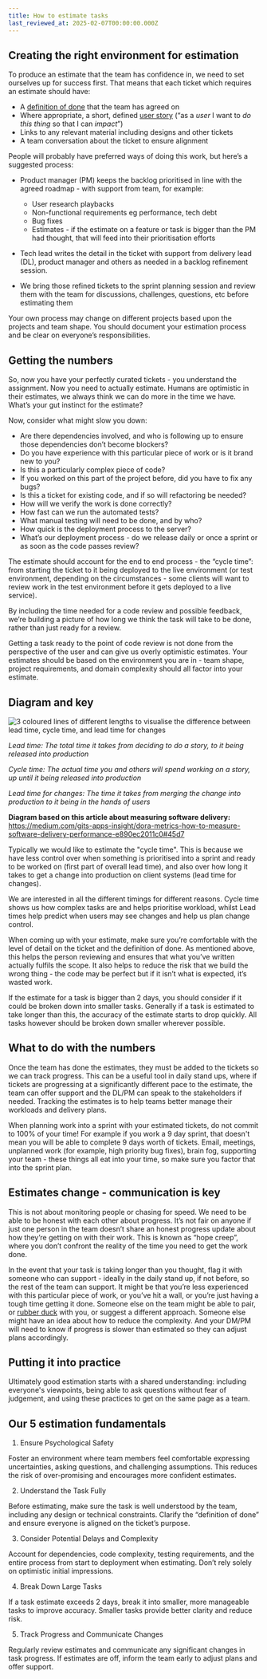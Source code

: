 ```yaml
---
title: How to estimate tasks
last_reviewed_at: 2025-02-07T00:00:00.000Z
---
```

## Creating the right environment for estimation

To produce an estimate that the team has confidence in, we need to set ourselves up for success first. That means that each ticket which requires an estimate should have:

* A [definition of done](https://www.atlassian.com/agile/project-management/definition-of-done) that the team has agreed on
* Where appropriate, a short, defined [user story](https://www.atlassian.com/agile/project-management/user-stories) (“as a *user* I want to *do this thing* so that I can *impact*”)
* Links to any relevant material including designs and other tickets
* A team conversation about the ticket to ensure alignment

People will probably have preferred ways of doing this work, but here’s a suggested process:

* Product manager (PM) keeps the backlog prioritised in line with the agreed roadmap - with support from team, for example:

  * User research playbacks
  * Non-functional requirements eg performance, tech debt
  * Bug fixes
  * Estimates - if the estimate on a feature or task is bigger than the PM had thought, that will feed into their prioritisation efforts
* Tech lead writes the detail in the ticket with support from delivery lead (DL), product manager and others as needed in a backlog refinement session.
* We bring those refined tickets to the sprint planning session and review them with the team for discussions, challenges, questions, etc before estimating them

Your own process may change on different projects based upon the projects and team shape. You should document your estimation process and be clear on everyone’s responsibilities.

## Getting the numbers

So, now you have your perfectly curated tickets - you understand the assignment. Now you need to actually estimate. Humans are optimistic in their estimates, we always think we can do more in the time we have. What’s your gut instinct for the estimate?

Now, consider what might slow you down:

* Are there dependencies involved, and who is following up to ensure those dependencies don’t become blockers?
* Do you have experience with this particular piece of work or is it brand new to you?
* Is this a particularly complex piece of code?
* If you worked on this part of the project before, did you have to fix any bugs?
* Is this a ticket for existing code, and if so will refactoring be needed?
* How will we verify the work is done correctly?
* How fast can we run the automated tests?
* What manual testing will need to be done, and by who?
* How quick is the deployment process to the server?
* What’s our deployment process - do we release daily or once a sprint or as soon as the code passes review?

The estimate should account for the end to end process - the “cycle time”: from starting the ticket to it being deployed to the live environment (or test environment, depending on the circumstances - some clients will want to review work in the test environment before it gets deployed to a live service).

By including the time needed for a code review and possible feedback, we’re building a picture of how long we think the task will take to be done, rather than just ready for a review.

Getting a task ready to the point of code review is not done from the perspective of the user and can give us overly optimistic estimates. Your estimates should be based on the environment you are in - team shape, project requirements, and domain complexity should all factor into your estimate.

## Diagram and key

![3 coloured lines of different lengths to visualise the difference between lead time, cycle time, and lead time for changes](/assets/images/metrics.webp "The different metrics of software delivery")

*Lead time: The total time it takes from deciding to do a story, to it being released into production*

*Cycle time: The actual time you and others will spend working on a story, up until it being released into production*

*Lead time for changes: The time it takes from merging the change into production to it being in the hands of users*

**Diagram based on this article about measuring software delivery:** <https://medium.com/gits-apps-insight/dora-metrics-how-to-measure-software-delivery-performance-e890ec2011c0#45d7> 

Typically we would like to estimate the "cycle time". This is because we have less control over when something is prioritised into a sprint and ready to be worked on (first part of overall lead time), and also over how long it takes to get a change into production on client systems (lead time for changes).

We are interested in all the different timings for different reasons. Cycle time shows us how complex tasks are and helps prioritise workload, whilst Lead times help predict when users may see changes and help us plan change control.

When coming up with your estimate, make sure you’re comfortable with the level of detail on the ticket and the definition of done. As mentioned above, this helps the person reviewing and ensures that what you’ve written actually fulfils the scope. It also helps to reduce the risk that we build the wrong thing - the code may be perfect but if it isn’t what is expected, it’s wasted work.

If the estimate for a task is bigger than 2 days, you should consider if it could be broken down into smaller tasks. Generally if a task is estimated to take longer than this, the accuracy of the estimate starts to drop quickly. All tasks however should be broken down smaller wherever possible.

## What to do with the numbers

Once the team has done the estimates, they must be added to the tickets so we can track progress. This can be a useful tool in daily stand ups, where if tickets are progressing at a significantly different pace to the estimate, the team can offer support and the DL/PM can speak to the stakeholders if needed. Tracking the estimates is to help teams better manage their workloads and delivery plans.

When planning work into a sprint with your estimated tickets, do not commit to 100% of your time! For example if you work a 9 day sprint, that doesn't mean you will be able to complete 9 days worth of tickets. Email, meetings, unplanned work (for example, high priority bug fixes), brain fog, supporting your team - these things all eat into your time, so make sure you factor that into the sprint plan.

## Estimates change - communication is key

This is not about monitoring people or chasing for speed. We need to be able to be honest with each other about progress. It’s not fair on anyone if just one person in the team doesn’t share an honest progress update about how they’re getting on with their work. This is known as “hope creep”, where you don’t confront the reality of the time you need to get the work done.

In the event that your task is taking longer than you thought, flag it with someone who can support - ideally in the daily stand up, if not before, so the rest of the team can support. It might be that you’re less experienced with this particular piece of work, or you’ve hit a wall, or you’re just having a tough time getting it done. Someone else on the team might be able to pair, or [rubber duck](https://en.wikipedia.org/wiki/Rubber_duck_debugging) with you, or suggest a different approach. Someone else might have an idea about how to reduce the complexity. And your DM/PM will need to know if progress is slower than estimated so they can adjust plans accordingly.

## Putting it into practice

Ultimately good estimation starts with a shared understanding: including everyone's viewpoints, being able to ask questions without fear of judgement, and using these practices to get on the same page as a team.

## Our 5 estimation fundamentals

1. Ensure Psychological Safety

Foster an environment where team members feel comfortable expressing uncertainties, asking questions, and challenging assumptions. This reduces the risk of over-promising and encourages more confident estimates.

2. Understand the Task Fully

Before estimating, make sure the task is well understood by the team, including any design or technical constraints. Clarify the “definition of done” and ensure everyone is aligned on the ticket’s purpose.

3. Consider Potential Delays and Complexity

Account for dependencies, code complexity, testing requirements, and the entire process from start to deployment when estimating. Don’t rely solely on optimistic initial impressions.

4. Break Down Large Tasks

If a task estimate exceeds 2 days, break it into smaller, more manageable tasks to improve accuracy. Smaller tasks provide better clarity and reduce risk.

5. Track Progress and Communicate Changes

Regularly review estimates and communicate any significant changes in task progress. If estimates are off, inform the team early to adjust plans and offer support.
